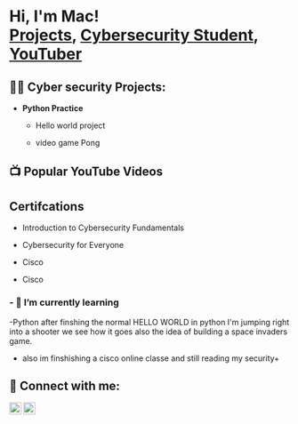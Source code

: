 <h1>Hi, I'm Mac! <br/><a href="https://github.com/Cyb3rGhost70">Projects</a>, <a href="https://www.linkedin.com/in/mmacgregor70"/>Cybersecurity Student</a>, <a href="https://www.youtube.com/c/cyb3rnomad">YouTuber</a></h1>

<h2>👨‍💻 Cyber security Projects:</h2>

- <b>Python Practice</b>
  - Hello world project

  - video game Pong 

<h2>📺 Popular YouTube Videos</h2>

<h2> Certifcations </h2>

- Introduction to Cybersecurity Fundamentals

- Cybersecurity for Everyone

- Cisco 

- Cisco 
<h3> - 🌱 I’m currently learning </h3>

-Python after finshing the normal HELLO WORLD in python 
I'm jumping right into a shooter we see how it goes
also the idea of building a space invaders game. 
- also im finshishing a cisco online classe and still reading my security+ 

<h2> 🤳 Connect with me:</h2>

[<img align="left" alt="cyb3rnomad | YouTube" width="22px" src="https://cdn.jsdelivr.net/npm/simple-icons@v3/icons/youtube.svg" />][youtube]
[<img align="left" alt=" cyb3rnomad | LinkedIn" width="22px" src="https://cdn.jsdelivr.net/npm/simple-icons@v3/icons/linkedin.svg" />][linkedin]

[youtube]: https://www.youtube.com/@cyb3rnomad
[linkedin]: https://linkedin.com/in/macgregor70

<!--
**Cyb3rGhost70/Cyb3rGhost70** is a ✨ _special_ ✨ repository because its `README.md` (this file) appears on your GitHub profile.

Here are some ideas to get you started:

- 🔭 I’m currently working on ...
- 🌱 I’m currently learning ...
- 👯 I’m looking to collaborate on ...
- 🤔 I’m looking for help with ...
- 💬 Ask me about ...
- 📫 How to reach me: ...
- ⚡ Fun fact: ...
-->

